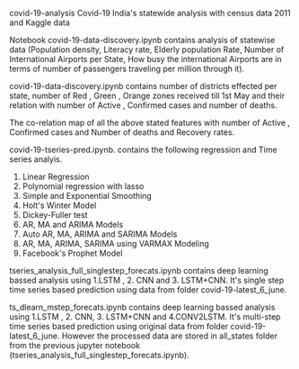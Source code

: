 covid-19-analysis
Covid-19 India's statewide analysis with census data 2011 and Kaggle data

Notebook covid-19-data-discovery.ipynb contains analysis of statewise data (Population density, Literacy rate, Elderly population Rate, Number of International Airports per State, How busy the international Airports are in terms of number of passengers traveling per million through it).

covid-19-data-discovery.ipynb contains number of districts effected per state, number of Red , Green , Orange zones received till 1st May and their relation with number of Active , Confirmed cases and number of deaths.

The co-relation map of all the above stated features with number of Active , Confirmed cases and Number of deaths and Recovery rates.

covid-19-tseries-pred.ipynb. contains the following regression and Time series analyis.

1. Linear Regression
2. Polynomial regression with lasso
3. Simple and Exponential Smoothing 
4. Holt's Winter Model
5. Dickey-Fuller test
6. AR, MA and ARIMA Models
7. Auto AR, MA, ARIMA and SARIMA Models
8. AR, MA, ARIMA, SARIMA  using VARMAX Modeling
9. Facebook's Prophet Model

tseries_analysis_full_singlestep_forecats.ipynb contains deep learning bassed analysis using 1.LSTM , 2. CNN and 3. LSTM+CNN. It's single step time series based prediction using data from folder covid-19-latest_6_june.  

ts_dlearn_mstep_forecats.ipynb contains deep learning bassed analysis using 1.LSTM , 2. CNN, 3. LSTM+CNN and 4.CONV2LSTM.  It's multi-step time series based prediction using original data from folder covid-19-latest_6_june. However the processed data are stored in all_states folder from the previous jupyter notebook (tseries_analysis_full_singlestep_forecats.ipynb).

